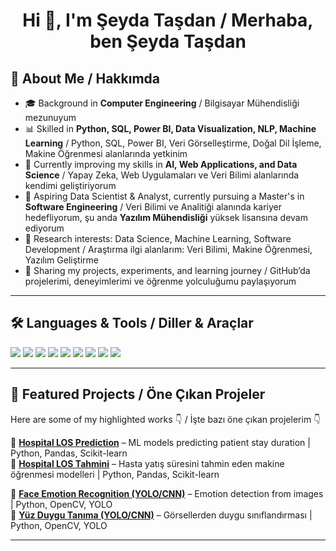 
<h1 align="center">Hi 👋, I'm Şeyda Taşdan / Merhaba, ben Şeyda Taşdan</h1>

## 🚀 About Me / Hakkımda
- 🎓 Background in **Computer Engineering** / Bilgisayar Mühendisliği mezunuyum  
- 📊 Skilled in **Python, SQL, Power BI, Data Visualization, NLP, Machine Learning** / Python, SQL, Power BI, Veri Görselleştirme, Doğal Dil İşleme, Makine Öğrenmesi alanlarında yetkinim  
- 🌱 Currently improving my skills in **AI, Web Applications, and Data Science** / Yapay Zeka, Web Uygulamaları ve Veri Bilimi alanlarında kendimi geliştiriyorum  
- 🎯 Aspiring Data Scientist & Analyst, currently pursuing a Master's in **Software Engineering** / Veri Bilimi ve Analitiği alanında kariyer hedefliyorum, şu anda **Yazılım Mühendisliği** yüksek lisansına devam ediyorum  
- 🔬 Research interests: Data Science, Machine Learning, Software Development / Araştırma ilgi alanlarım: Veri Bilimi, Makine Öğrenmesi, Yazılım Geliştirme  
- 📝 Sharing my projects, experiments, and learning journey / GitHub’da projelerimi, deneyimlerimi ve öğrenme yolculuğumu paylaşıyorum  

---

## 🛠️ Languages & Tools / Diller & Araçlar
<p align="left">
  <img src="https://img.shields.io/badge/Python-3776AB?style=for-the-badge&logo=python&logoColor=white" />
  <img src="https://img.shields.io/badge/SQL-4479A1?style=for-the-badge&logo=postgresql&logoColor=white" />
  <img src="https://img.shields.io/badge/PowerBI-F2C811?style=for-the-badge&logo=powerbi&logoColor=black" />
  <img src="https://img.shields.io/badge/Flask-000000?style=for-the-badge&logo=flask&logoColor=white" />
  <img src="https://img.shields.io/badge/NumPy-013243?style=for-the-badge&logo=numpy&logoColor=white" />
  <img src="https://img.shields.io/badge/Pandas-150458?style=for-the-badge&logo=pandas&logoColor=white" />
  <img src="https://img.shields.io/badge/ScikitLearn-F7931E?style=for-the-badge&logo=scikitlearn&logoColor=white" />
  <img src="https://img.shields.io/badge/Matplotlib-11557c?style=for-the-badge" />
  <img src="https://img.shields.io/badge/Seaborn-6cace4?style=for-the-badge" />
</p>

---

## 📌 Featured Projects / Öne Çıkan Projeler
Here are some of my highlighted works 👇 / İşte bazı öne çıkan projelerim 👇  

🔹 [**Hospital LOS Prediction**](#) – ML models predicting patient stay duration | Python, Pandas, Scikit-learn  
🔹 [**Hospital LOS Tahmini**](#) – Hasta yatış süresini tahmin eden makine öğrenmesi modelleri | Python, Pandas, Scikit-learn  

🔹 [**Face Emotion Recognition (YOLO/CNN)**](#) – Emotion detection from images | Python, OpenCV, YOLO  
🔹 [**Yüz Duygu Tanıma (YOLO/CNN)**](#) – Görsellerden duygu sınıflandırması | Python, OpenCV, YOLO  

---
